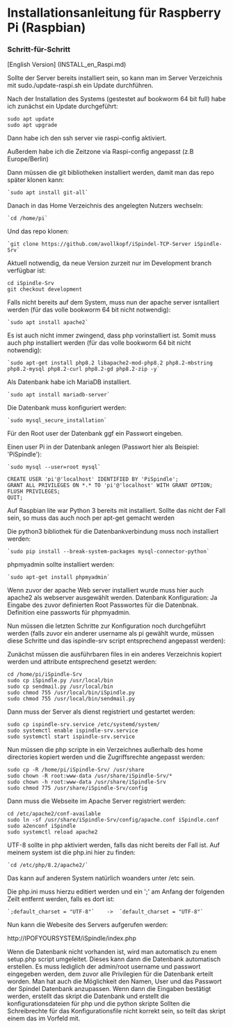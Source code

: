 # Installationsanleitung für Raspberry Pi (Raspbian)
### Schritt-für-Schritt

[English Version] (INSTALL_en_Raspi.md)

Sollte der Server bereits installiert sein, so kann man im Server Verzeichnis mit sudo./update-raspi.sh ein Update durchführen.

Nach der Installation des Systems (gestestet auf bookworm 64 bit full) habe ich zunächst ein Update durchgeführt:

```
sudo apt update
sudo apt upgrade
```

Dann habe ich den ssh server vie raspi-config aktiviert.

Außerdem habe ich die Zeitzone via Raspi-config angepasst (z.B Europe/Berlin)
	
Dann müssen die git bibliotheken installiert werden, damit man das repo später klonen kann:

	`sudo apt install git-all`

Danach in das Home Verzeichnis des angelegten Nutzers wechseln:

	`cd /home/pi`

Und das repo klonen:

	`git clone https://github.com/avollkopf/iSpindel-TCP-Server iSpindle-Srv`

Aktuell notwendig, da neue Version zurzeit nur im Development branch verfügbar ist:
```
cd iSpindle-Srv
git checkout development
```

Falls nicht bereits auf dem System, muss nun der apache server isntalliert werden (für das volle bookworm 64 bit nicht notwendig):

	`sudo apt install apache2`

Es ist auch nicht immer zwingend, dass php vorinstalliert ist. Somit muss auch php installiert werden (für das volle bookworm 64 bit nicht notwendig):

	`sudo apt-get install php8.2 libapache2-mod-php8.2 php8.2-mbstring php8.2-mysql php8.2-curl php8.2-gd php8.2-zip -y`
	
Als Datenbank habe ich MariaDB installiert.

	`sudo apt install mariadb-server`
	
Die Datenbank muss konfiguriert werden:

	`sudo mysql_secure_installation`

Für den Root user der Datenbank ggf ein Passwort eingeben.

Einen user Pi in der Datenbank anlegen (Passwort hier als Beispiel: 'PiSpindle'):
	
	`sudo mysql --user=root mysql`

```
CREATE USER 'pi'@'localhost' IDENTIFIED BY 'PiSpindle';
GRANT ALL PRIVILEGES ON *.* TO 'pi'@'localhost' WITH GRANT OPTION;
FLUSH PRIVILEGES;
QUIT;
 ```

Auf Raspbian lite war  Python 3 bereits mit installiert. Sollte das nicht der Fall sein, so muss das auch noch per apt-get gemacht werden

Die python3 bibliothek für die Datenbankverbindung muss noch installiert werden:

	`sudo pip install --break-system-packages mysql-connector-python`

phpmyadmin sollte installiert werden:

	`sudo apt-get install phpmyadmin`

Wenn zuvor der apache Web server installiert wurde muss hier auch apache2 als webserver ausgewählt werden.
Datenbank Konfiguration: Ja
Eingabe des zuvor definierten Root Passwortes für die Datenbnak.
Definition eine passworts für phpmyadmin.

Nun müssen die letzten Schritte zur Konfiguration noch durchgeführt werden (falls zuvor ein anderer username als pi gewählt wurde, müssen diese Schritte und das ispindle-srv script entsprechend angepasst werden):

Zunächst müssen die ausführbaren files in ein anderes Verzeichnis kopiert werden und attribute entsprechend gesetzt werden:
```
cd /home/pi/iSpindle-Srv
sudo cp iSpindle.py /usr/local/bin
sudo cp sendmail.py /usr/local/bin
sudo chmod 755 /usr/local/bin/iSpindle.py
sudo chmod 755 /usr/local/bin/sendmail.py
```

Dann muss der Server als dienst registriert und gestartet werden:
```
sudo cp ispindle-srv.service /etc/systemd/system/
sudo systemctl enable ispindle-srv.service
sudo systemctl start ispindle-srv.service
```

Nun müssen die php scripte in ein Verzeichnes außerhalb des home directories kopiert werden und die Zugriffsrechte angepasst werden:
```
sudo cp -R /home/pi/iSpindle-Srv/ /usr/share
sudo chown -R root:www-data /usr/share/iSpindle-Srv/*
sudo chown -h root:www-data /usr/share/iSpindle-Srv
sudo chmod 775 /usr/share/iSpindle-Srv/config
```

Dann muss die Webseite im Apache Server registriert werden:
```
cd /etc/apache2/conf-available
sudo ln -sf /usr/share/iSpindle-Srv/config/apache.conf iSpindle.conf
sudo a2enconf iSpindle
sudo systemctl reload apache2
```

UTF-8 sollte in php aktiviert werden, falls das nicht bereits der Fall ist. Auf meinem system ist die php.ini hier zu finden:

	`cd /etc/php/8.2/apache2/`

Das kann auf anderen System natürlich woanders unter /etc sein.

Die php.ini muss hierzu editiert werden und ein ';' am Anfang der folgenden Zeilt entfernt werden, falls es dort ist:

	`;default_charset = "UTF-8"`    ->  `default_charset = "UTF-8"`


Nun kann die Webesite des Servers aufgerufen werden:

http://IPOFYOURSYSTEM/iSpindle/index.php

Wenn die Datenbank nicht vorhanden ist, wird man automatisch zu enem setup.php script umgeleitet. Dieses kann dann die Datenbank automatisch erstellen.
Es muss lediglich der admin/root username und passwort eingegeben werden, dem zuvor alle Privilegien für die Datenbank erteilt worden. Man hat auch die Möglichkeit den Namen, User und das Passwort der Spindel Datenbank anzupassen.
Wenn dann die Eingaben bestätigt werden, erstellt das skript die Datenbank und erstellt die konfigurationsdateien für php und die python skripte
Sollten die Schreibrechte für das Konfigurationsfile nicht korrekt sein, so teilt das skript einem das im Vorfeld mit.